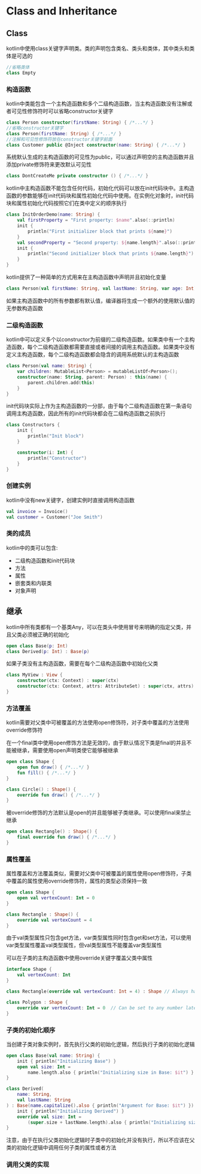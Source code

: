 # Class and Inheritance
## Class
kotlin中使用class关键字声明类。类的声明包含类名、类头和类体，其中类头和类体是可选的

```kotlin
//省略类体
class Empty
```

### 构造函数
kotlin中类能包含一个主构造函数和多个二级构造函数，当主构造函数没有注解或者可见性修饰符时可以省略constructor关键字

```kotlin
class Person constructor(firstName: String) { /*...*/ }
//省略constructor关键字
class Person(firstName: String) { /*...*/ }
//注解和可见性修饰符放在constructor关键字前面
class Customer public @Inject constructor(name: String) { /*...*/ }
```

系统默认生成的主构造函数的可见性为public，可以通过声明空的主构造函数并且添加private修饰符来更改默认可见性

```kotlin
class DontCreateMe private constructor () { /*...*/ }
```

kotlin中主构造函数不能包含任何代码，初始化代码可以放在init代码块中。主构造函数的参数能够在init代码块和属性初始化代码中使用。在实例化对象时，init代码块和属性初始化代码按照它们在类中定义的顺序执行

```kotlin
class InitOrderDemo(name: String) {
    val firstProperty = "First property: $name".also(::println)
    init {
        println("First initializer block that prints ${name}")
    }
    val secondProperty = "Second property: ${name.length}".also(::println)
    init {
        println("Second initializer block that prints ${name.length}")
    }
}
```

kotlin提供了一种简单的方式用来在主构造函数中声明并且初始化变量

```kotlin
class Person(val firstName: String, val lastName: String, var age: Int) { /*...*/ }
```

如果主构造函数中的所有参数都有默认值，编译器将生成一个额外的使用默认值的无参数构造函数

### 二级构造函数
kotlin中可以定义多个以constructor为前缀的二级构造函数。如果类中有一个主构造函数，每个二级构造函数都需要直接或者间接的调用主构造函数。如果类中没有定义主构造函数，每个二级构造函数都会隐含的调用系统默认的主构造函数

```kotlin
class Person(val name: String) {
    var children: MutableList<Person> = mutableListOf<Person>();
    constructor(name: String, parent: Person) : this(name) {
        parent.children.add(this)
    }
}
```

init代码块实际上作为主构造函数的一分部，由于每个二级构造函数在第一条语句调用主构造函数，因此所有的init代码块都会在二级构造函数之前执行

```kotlin
class Constructors {
    init {
        println("Init block")
    }

    constructor(i: Int) {
        println("Constructor")
    }
}
```

### 创建实例
kotlin中没有new关键字，创建实例时直接调用构造函数

```kotlin
val invoice = Invoice()
val customer = Customer("Joe Smith")
```

### 类的成员
kotlin中的类可以包含:
* 二级构造函数和init代码块
* 方法
* 属性
* 嵌套类和内联类
* 对象声明


## 继承
kotlin中所有类都有一个基类Any，可以在类头中使用冒号来明确的指定父类，并且父类必须被正确的初始化

```kotlin
open class Base(p: Int)
class Derived(p: Int) : Base(p)
```

如果子类没有主构造函数，需要在每个二级构造函数中初始化父类

```kotlin
class MyView : View {
    constructor(ctx: Context) : super(ctx)
    constructor(ctx: Context, attrs: AttributeSet) : super(ctx, attrs)
}
```

### 方法覆盖
kotlin需要对父类中可被覆盖的方法使用open修饰符，对子类中覆盖的方法使用override修饰符

在一个final类中使用open修饰方法是无效的，由于默认情况下类是final的并且不能被继承，需要使用open声明类使它能够被继承

```kotlin
open class Shape {
    open fun draw() { /*...*/ }
    fun fill() { /*...*/ }
}

class Circle() : Shape() {
    override fun draw() { /*...*/ }
}
```

被override修饰的方法默认是open的并且能够被子类继承。可以使用final来禁止继承

```kotlin
open class Rectangle() : Shape() {
    final override fun draw() { /*...*/ }
}
```

### 属性覆盖
属性覆盖和方法覆盖类似，需要对父类中可被覆盖的属性使用open修饰符，子类中覆盖的属性使用override修饰符，属性的类型必须保持一致

```kotlin
open class Shape {
    open val vertexCount: Int = 0
}

class Rectangle : Shape() {
    override val vertexCount = 4
}
```

由于val类型属性只包含get方法，var类型属性同时包含get和set方法，可以使用var类型属性覆盖val类型属性，但val类型属性不能覆盖var类型属性

可以在子类的主构造函数中使用override关键字覆盖父类中属性

```kotlin
interface Shape {
    val vertexCount: Int
}

class Rectangle(override val vertexCount: Int = 4) : Shape // Always has 4 vertices

class Polygon : Shape {
    override var vertexCount: Int = 0  // Can be set to any number later
}
```

### 子类的初始化顺序
当创建子类对象实例时，首先执行父类的初始化逻辑，然后执行子类的初始化逻辑

```kotlin
open class Base(val name: String) {
    init { println("Initializing Base") }
    open val size: Int = 
        name.length.also { println("Initializing size in Base: $it") }
}

class Derived(
    name: String,
    val lastName: String
) : Base(name.capitalize().also { println("Argument for Base: $it") }) {
    init { println("Initializing Derived") }
    override val size: Int =
        (super.size + lastName.length).also { println("Initializing size in Derived: $it") }
}
```

注意，由于在执行父类初始化逻辑时子类中的初始化并没有执行，所以不应该在父类的初始化逻辑中调用任何子类的属性或者方法

### 调用父类的实现


